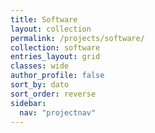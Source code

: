 ```yaml
---
title: Software
layout: collection
permalink: /projects/software/
collection: software
entries_layout: grid
classes: wide
author_profile: false
sort_by: dato
sort_order: reverse
sidebar:
  nav: "projectnav"
---
```

